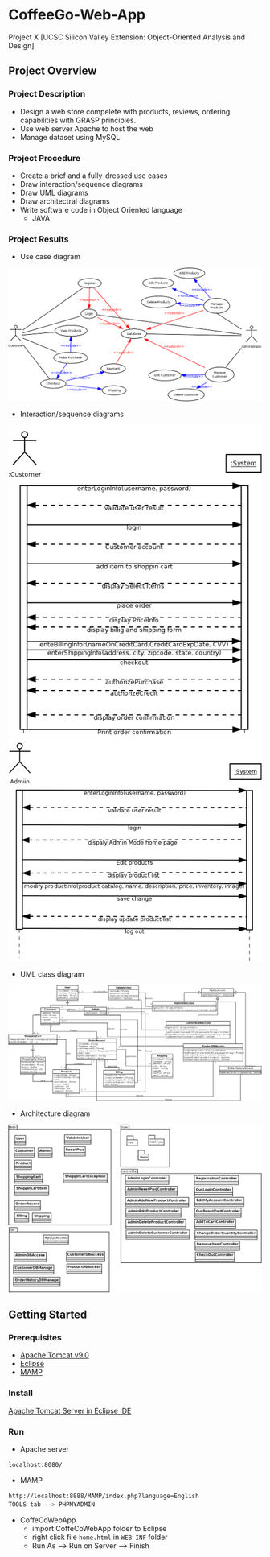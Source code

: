 # CoffeeGo-Web-App
Project X [UCSC Silicon Valley Extension: Object-Oriented Analysis and Design]

## Project Overview
### Project Description
- Design a web store compelete with products, reviews, ordering capabilities with GRASP principles. 
- Use web server Apache to host the web
- Manage dataset using MySQL

### Project Procedure
- Create a brief and a fully-dressed use cases
- Draw interaction/sequence diagrams
- Draw UML diagrams
- Draw architectral diagrams
- Write software code in Object Oriented language
  - JAVA

### Project Results
- Use case diagram

<img src='Use_Case_Diagram.png'>
          
- Interaction/sequence diagrams

<img src='Sequence_Diagram_Customer.png'>
<img src='Sequence_Diagram_Admin.png'>

- UML class diagram

<img src='UML_Diagram.png'>
          
- Architecture diagram

<img src='architecture_diagram.png'>

## Getting Started
### Prerequisites
- [Apache Tomcat v9.0](http://tomcat.apache.org/)
- [Eclipse](https://www.eclipse.org/downloads/)
- [MAMP](https://www.mamp.info/en/)

### Install  
[Apache Tomcat Server in Eclipse IDE](https://crunchify.com/step-by-step-guide-to-setup-and-install-apache-tomcat-server-in-eclipse-development-environment-ide/)

### Run

- Apache server
```bash
localhost:8080/
```

- MAMP
```bash
http://localhost:8888/MAMP/index.php?language=English
TOOLS tab --> PHPMYADMIN
```

- CoffeCoWebApp
  - import CoffeCoWebApp folder to Eclipse
  - right click file `home.html` in `WEB-INF` folder
  - Run As --> Run on Server --> Finish

